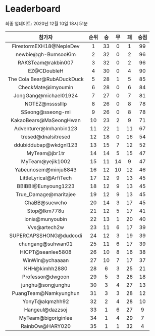 # Leaderboard
최종 업데이트: 2020년 12월 10일 18시 51분




| 참가자 | 순위 | 승 | 무 | 패 | 승점 |
|:---:|:---:|:---:|:---:|:---:|:---:|
| FirestormEXH18@NepleDev | 1 | 33 | 0 | 1 | 99 |
| newbie@gh-BumsooKim | 2 | 32 | 0 | 2 | 96 |
| RAKSTeam@rakbin007 | 3 | 32 | 0 | 2 | 96 |
| EZ@CDoubleH | 4 | 30 | 0 | 4 | 90 |
| The Cola Bear@RubADuckDuck | 5 | 28 | 1 | 5 | 85 |
| CheckMate@imyoumin | 6 | 28 | 0 | 6 | 84 |
| JongGang@michael01924 | 7 | 27 | 0 | 7 | 81 |
| NOTEZ@nsssslllp | 8 | 26 | 0 | 8 | 78 |
| SSeong@sseong-mi | 9 | 26 | 0 | 8 | 78 |
| KakaoBears@MaSeongHwan | 10 | 23 | 2 | 9 | 71 |
| Adventurer@Imhanbin123 | 11 | 22 | 1 | 11 | 67 |
| tresed@dnalsitresed | 12 | 18 | 0 | 16 | 54 |
| ddubiddubap@wkdgnl123 | 13 | 15 | 7 | 12 | 52 |
| MyTeam@jbr1tr | 14 | 14 | 5 | 15 | 47 |
| MyTeam@yejik1002 | 15 | 11 | 14 | 9 | 47 |
| Yabeunosem@minju8843 | 16 | 12 | 10 | 12 | 46 |
| LittleLyrical@ArfiTech | 17 | 12 | 9 | 13 | 45 |
| BBIBBI@Eunyoung1223 | 18 | 12 | 9 | 13 | 45 |
| True_Damage@maritajee | 19 | 12 | 9 | 13 | 45 |
| ChaBB@suewcho | 20 | 14 | 3 | 17 | 45 |
| Stop@lkm778u | 21 | 12 | 5 | 17 | 41 |
| ionia@munyoubin | 22 | 13 | 1 | 20 | 40 |
| Vvs@artech2w | 23 | 11 | 6 | 17 | 39 |
| SUPERCAPSSHONG@dudcodi | 24 | 12 | 3 | 19 | 39 |
| chungang@suhwan01 | 25 | 11 | 6 | 17 | 39 |
| HICPT@seanlee5808 | 26 | 10 | 8 | 16 | 38 |
| WinWin@ychaaaan | 27 | 10 | 7 | 17 | 37 |
| KHH@kimhh2880 | 28 | 6 | 3 | 25 | 21 |
| Professor@dwgoon | 29 | 5 | 3 | 26 | 18 |
| junghu@songjunghu | 30 | 3 | 4 | 27 | 13 |
| PuangTeam@Namkyunghun | 31 | 3 | 3 | 28 | 12 |
| YonyT@alqmzhh92 | 32 | 2 | 4 | 28 | 10 |
| Hangeul@dazzsoj | 33 | 1 | 6 | 27 | 9 |
| MyTeam@bigoriginlee | 34 | 1 | 4 | 29 | 7 |
| RainbOw@HARY020 | 35 | 1 | 1 | 32 | 4 |